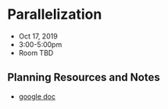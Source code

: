 # Parallelization
- Oct 17, 2019
- 3:00-5:00pm
- Room TBD

## Planning Resources and Notes
- [google doc](https://docs.google.com/document/d/10wQfbWyu7WyOiLnvr9b5qgf9fzjH9JZoWDrG0EBuh3g/edit)
